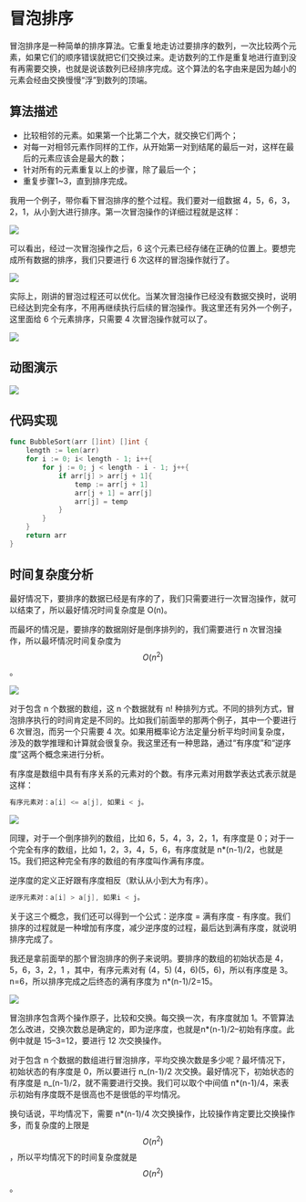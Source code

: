 # 冒泡排序

冒泡排序是一种简单的排序算法。它重复地走访过要排序的数列，一次比较两个元素，如果它们的顺序错误就把它们交换过来。走访数列的工作是重复地进行直到没有再需要交换，也就是说该数列已经排序完成。这个算法的名字由来是因为越小的元素会经由交换慢慢“浮”到数列的顶端。 

## **算法描述**

* 比较相邻的元素。如果第一个比第二个大，就交换它们两个；
* 对每一对相邻元素作同样的工作，从开始第一对到结尾的最后一对，这样在最后的元素应该会是最大的数；
* 针对所有的元素重复以上的步骤，除了最后一个；
* 重复步骤1~3，直到排序完成。

我用一个例子，带你看下冒泡排序的整个过程。我们要对一组数据 4，5，6，3，2，1，从小到大进行排序。第一次冒泡操作的详细过程就是这样：

![](../../.gitbook/assets/image%20%2877%29.png)

可以看出，经过一次冒泡操作之后，6 这个元素已经存储在正确的位置上。要想完成所有数据的排序，我们只要进行 6 次这样的冒泡操作就行了。

![](../../.gitbook/assets/image%20%2871%29.png)

实际上，刚讲的冒泡过程还可以优化。当某次冒泡操作已经没有数据交换时，说明已经达到完全有序，不用再继续执行后续的冒泡操作。我这里还有另外一个例子，这里面给 6 个元素排序，只需要 4 次冒泡操作就可以了。

![](../../.gitbook/assets/image%20%2863%29.png)

## **动图演示**

![](../../.gitbook/assets/bubble-sort.gif)

## 代码实现

```go
func BubbleSort(arr []int) []int {
	length := len(arr)
	for i := 0; i< length - 1; i++{
		for j := 0; j < length - i - 1; j++{
			if arr[j] > arr[j + 1]{
				temp := arr[j + 1]
				arr[j + 1] = arr[j]
				arr[j] = temp
			}
		}
	}
	return arr
}
```

## 时间复杂度分析

最好情况下，要排序的数据已经是有序的了，我们只需要进行一次冒泡操作，就可以结束了，所以最好情况时间复杂度是 O\(n\)。

而最坏的情况是，要排序的数据刚好是倒序排列的，我们需要进行 n 次冒泡操作，所以最坏情况时间复杂度为 $$O(n^2)$$。

![](../../.gitbook/assets/image%20%2872%29.png)

对于包含 n 个数据的数组，这 n 个数据就有 n! 种排列方式。不同的排列方式，冒泡排序执行的时间肯定是不同的。比如我们前面举的那两个例子，其中一个要进行 6 次冒泡，而另一个只需要 4 次。如果用概率论方法定量分析平均时间复杂度，涉及的数学推理和计算就会很复杂。我这里还有一种思路，通过“有序度”和“逆序度”这两个概念来进行分析。

有序度是数组中具有有序关系的元素对的个数。有序元素对用数学表达式表示就是这样：

```go
有序元素对：a[i] <= a[j], 如果i < j。
```

![](../../.gitbook/assets/image%20%2859%29.png)

同理，对于一个倒序排列的数组，比如 6，5，4，3，2，1，有序度是 0；对于一个完全有序的数组，比如 1，2，3，4，5，6，有序度就是 n\*\(n-1\)/2，也就是 15。我们把这种完全有序的数组的有序度叫作满有序度。

逆序度的定义正好跟有序度相反（默认从小到大为有序）。

```go
逆序元素对：a[i] > a[j], 如果i < j。
```

关于这三个概念，我们还可以得到一个公式：逆序度 = 满有序度 - 有序度。我们排序的过程就是一种增加有序度，减少逆序度的过程，最后达到满有序度，就说明排序完成了。

我还是拿前面举的那个冒泡排序的例子来说明。要排序的数组的初始状态是 4，5，6，3，2，1 ，其中，有序元素对有 \(4，5\) \(4，6\)\(5，6\)，所以有序度是 3。n=6，所以排序完成之后终态的满有序度为 n\*\(n-1\)/2=15。

![](../../.gitbook/assets/image%20%2869%29.png)

冒泡排序包含两个操作原子，比较和交换。每交换一次，有序度就加 1。不管算法怎么改进，交换次数总是确定的，即为逆序度，也就是n\*\(n-1\)/2–初始有序度。此例中就是 15–3=12，要进行 12 次交换操作。

对于包含 n 个数据的数组进行冒泡排序，平均交换次数是多少呢？最坏情况下，初始状态的有序度是 0，所以要进行 n_\(n-1\)/2 次交换。最好情况下，初始状态的有序度是 n_\(n-1\)/2，就不需要进行交换。我们可以取个中间值 n\*\(n-1\)/4，来表示初始有序度既不是很高也不是很低的平均情况。

换句话说，平均情况下，需要 n\*\(n-1\)/4 次交换操作，比较操作肯定要比交换操作多，而复杂度的上限是 $$O(n^2)$$，所以平均情况下的时间复杂度就是 $$O(n^2)$$。

